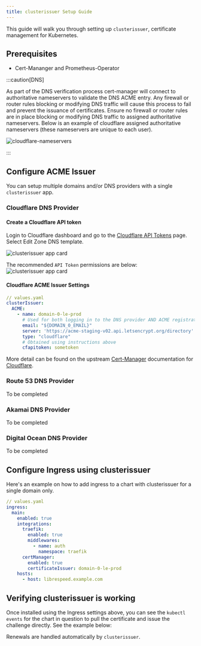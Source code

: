 ```yaml
---
title: clusterissuer Setup Guide
---
```


This guide will walk you through setting up `clusterissuer`, certificate management for Kubernetes.

## Prerequisites

- Cert-Mananger and Prometheus-Operator

:::caution[DNS]

As part of the DNS verification process cert-manager will connect to authoritative nameservers to validate the DNS ACME entry. Any firewall or router rules blocking or modifying DNS traffic will cause this process to fail and prevent the issuance of certificates. Ensure no firewall or router rules are in place blocking or modifying DNS traffic to assigned authoritative nameservers. Below is an example of cloudflare assigned authoritative nameservers (these nameservers are unique to each user).

![cloudflare-nameservers](./img/cloudflare-nameservers.png)

:::

## Configure ACME Issuer

You can setup multiple domains and/or DNS providers with a single `clusterissuer` app.

### Cloudflare DNS Provider

#### Create a Cloudflare API token

Login to Cloudflare dashboard and go to the [Cloudflare API Tokens](https://dash.cloudflare.com/profile/api-tokens) page. Select Edit Zone DNS template.

![clusterissuer app card](./img/cf-apitokens-template.png)

The recommended `API Token` permissions are below:
![clusterissuer app card](./img/cf-apitokens-perms.png)

#### Cloudflare ACME Issuer Settings

```yaml
// values.yaml
clusterIssuer:
  ACME:
    - name: domain-0-le-prod
      # Used for both logging in to the DNS provider AND ACME registration
      email: "${DOMAIN_0_EMAIL}"
      server: 'https://acme-staging-v02.api.letsencrypt.org/directory'
      type: "cloudflare"
      # Obtained using instructions above
      cfapitoken: sometoken
```

More detail can be found on the upstream [Cert-Manager](https://cert-manager.io/) documentation for [Cloudflare](https://cert-manager.io/docs/configuration/acme/dns01/cloudflare/).

### Route 53 DNS Provider

To be completed

### Akamai DNS Provider

To be completed

### Digital Ocean DNS Provider

To be completed

## Configure Ingress using clusterissuer

Here's an example on how to add ingress to a chart with clusterissuer for a single domain only.

```yaml
// values.yaml
ingress:
  main:
    enabled: true
    integrations:
      traefik:
        enabled: true
        middlewares:
          - name: auth
            namespace: traefik
      certManager:
        enabled: true
        certificateIssuer: domain-0-le-prod
    hosts:
      - host: librespeed.example.com
```

## Verifying clusterissuer is working

Once installed using the Ingress settings above, you can see the `kubectl events` for the chart in question to pull the certificate and issue the challenge directly. See the example below:

Renewals are handled automatically by `clusterissuer`.
